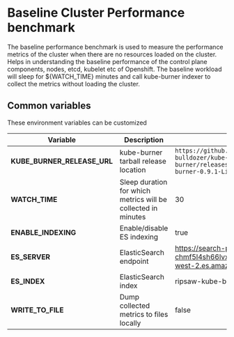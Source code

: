  # Baseline Cluster Performance benchmark

The baseline performance benchmark is used to measure the performance metrics of the cluster when there are no resources loaded on the cluster. Helps in understanding the baseline performance of the control plane components, nodes, etcd, kubelet etc of Openshift. The baseline workload will sleep for ${WATCH_TIME} minutes and call kube-burner indexer to collect the metrics without loading the cluster.



## Common variables

These environment variables can be customized 

| Variable         | Description                         | Default |
|------------------|-------------------------------------|---------|
| **KUBE_BURNER_RELEASE_URL** | kube-burner tarball release location | `https://github.com/cloud-bulldozer/kube-burner/releases/download/v0.9.1/kube-burner-0.9.1-Linux-x86_64.tar.gz` |
| **WATCH_TIME**              | Sleep duration for which metrics will be collected in minutes| 30 |
| **ENABLE_INDEXING**  | Enable/disable ES indexing      | true |
| **ES_SERVER**        | ElasticSearch endpoint         | https://search-perfscale-dev-chmf5l4sh66lvxbnadi4bznl3a.us-west-2.es.amazonaws.com:443|
| **ES_INDEX**         | ElasticSearch index            | ripsaw-kube-burner |
| **WRITE_TO_FILE**     | Dump collected metrics to files  locally  | false |

